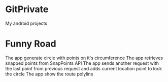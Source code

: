 # GitPrivate
 My android projects

# Funny Road 
The app generate circle with points on it's circumference
The app retrieves snapped points from SnapPoints API
The app sends another request with the last point from previous request and adds current location point to lock the circle
The app show the route polyline 


